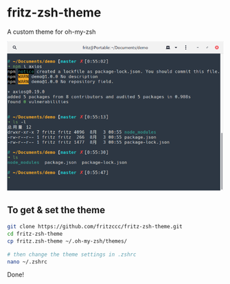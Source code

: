 # fritz-zsh-theme
A custom theme for oh-my-zsh

![screenshot](./screenshot.png)

## To get & set the theme
```bash
git clone https://github.com/fritzccc/fritz-zsh-theme.git
cd fritz-zsh-theme
cp fritz.zsh-theme ~/.oh-my-zsh/themes/
```
```bash
# then change the theme settings in .zshrc
nano ~/.zshrc
```
Done!
